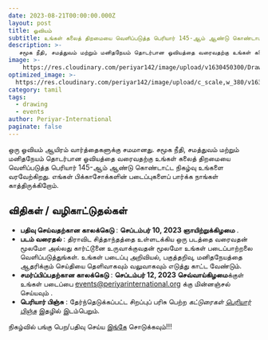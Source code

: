 ```yaml
---
date: 2023-08-21T00:00:00.000Z
layout: post
title: ஓவியம்
subtitle: உங்கள் கலைத் திறமையை வெளிப்படுத்த பெரியார் 145-ஆம் ஆண்டு கொண்டாட்ட நிகழ்வு உங்களை ஊக்குவிக்கிறது.
description: >-
   சமூக நீதி, சமத்துவம் மற்றும் மனிதநேயம் தொடர்பான ஓவியத்தை வரைவதற்கு உங்கள் கலைத் திறமையை வெளிப்படுத்த பெரியார் 145-ஆம் ஆண்டு கொண்டாட்ட நிகழ்வு உங்களை ஊக்குவிக்கிறது.
image: >-
    https://res.cloudinary.com/periyar142/image/upload/v1630450300/Drawing_mudrde.jpg
optimized_image: >-
  https://res.cloudinary.com/periyar142/image/upload/c_scale,w_380/v1630450300/Drawing_mudrde.jpg
category: tamil
tags:
  - drawing
  - events
author: Periyar-International
paginate: false
---
```


ஒரு ஓவியம் ஆயிரம் வார்த்தைகளுக்கு சமமானது. சமூக நீதி, சமத்துவம் மற்றும் மனிதநேயம் தொடர்பான ஓவியத்தை வரைவதற்கு உங்கள் கலைத் திறமையை வெளிப்படுத்த பெரியார் 145-ஆம் ஆண்டு கொண்டாட்ட நிகழ்வு உங்களை வரவேற்கிறது. எங்கள் பிக்காசோக்களின் படைப்புகளைப் பார்க்க நாங்கள் காத்திருக்கிறோம்.

## **விதிகள் / வழிகாட்டுதல்கள்**
* **பதிவு செய்வதற்கான காலக்கெடு** : **செப்டம்பர் 10, 2023 ஞாயிற்றுக்கிழமை** .
* **படம் வரைதல்** : திராவிட சித்தாந்தத்தை உள்ளடக்கிய ஒரு படத்தை வரைவதன் மூலமோ அல்லது கார்ட்டூனை உருவாக்குவதன் மூலமோ உங்கள் படைப்பாற்றலை வெளிப்படுத்துங்கள். உங்கள் படைப்பு அறிவியல், பகுத்தறிவு, மனிதநேயத்தை ஆதரிக்கும் செய்தியை தெளிவாகவும் வலுவாகவும் எடுத்து காட்ட வேண்டும்.
* **சமர்ப்பிப்பதற்கான காலக்கெடு** : **செப்டம்பர் 12, 2023 செவ்வாய்கிழமை**க்குள் உங்கள் படைப்பை events@periyarinternational.org க்கு மின்னஞ்சல் செய்யவும் .
* **பெரியார் பிஞ்சு** : தேர்ந்தெடுக்கப்பட்ட சிறப்புப் பரிசு பெற்ற *கட்டுரைகள் [பெரியார் பிஞ்சு](https://periyarpinju.com/)* இதழில் இடம்பெறும்.

நிகழ்வில் பங்கு பெற/பதிவு செய்ய [இங்கே](/tamil-register/) சொடுக்கவும்!!!
